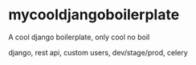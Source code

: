 # mycooldjangoboilerplate
A cool django boilerplate, only cool no boil


django, rest api, custom users, dev/stage/prod, celery

